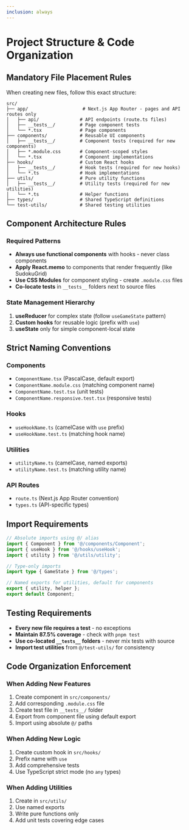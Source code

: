 ```yaml
---
inclusion: always
---
```


# Project Structure & Code Organization

## Mandatory File Placement Rules

When creating new files, follow this exact structure:

```
src/
├── app/                    # Next.js App Router - pages and API routes only
│   ├── api/               # API endpoints (route.ts files)
│   ├── __tests__/         # Page component tests
│   └── *.tsx              # Page components
├── components/            # Reusable UI components
│   ├── __tests__/         # Component tests (required for new components)
│   ├── *.module.css       # Component-scoped styles
│   └── *.tsx              # Component implementations
├── hooks/                 # Custom React hooks
│   ├── __tests__/         # Hook tests (required for new hooks)
│   └── *.ts               # Hook implementations
├── utils/                 # Pure utility functions
│   ├── __tests__/         # Utility tests (required for new utilities)
│   └── *.ts               # Helper functions
├── types/                 # Shared TypeScript definitions
└── test-utils/            # Shared testing utilities
```

## Component Architecture Rules

### Required Patterns

- **Always use functional components** with hooks - never class components
- **Apply React.memo** to components that render frequently (like SudokuGrid)
- **Use CSS Modules** for component styling - create `.module.css` files
- **Co-locate tests** in `__tests__` folders next to source files

### State Management Hierarchy

1. **useReducer** for complex state (follow `useGameState` pattern)
2. **Custom hooks** for reusable logic (prefix with `use`)
3. **useState** only for simple component-local state

## Strict Naming Conventions

### Components

- `ComponentName.tsx` (PascalCase, default export)
- `ComponentName.module.css` (matching component name)
- `ComponentName.test.tsx` (unit tests)
- `ComponentName.responsive.test.tsx` (responsive tests)

### Hooks

- `useHookName.ts` (camelCase with `use` prefix)
- `useHookName.test.ts` (matching hook name)

### Utilities

- `utilityName.ts` (camelCase, named exports)
- `utilityName.test.ts` (matching utility name)

### API Routes

- `route.ts` (Next.js App Router convention)
- `types.ts` (API-specific types)

## Import Requirements

```typescript
// Absolute imports using @/ alias
import { Component } from '@/components/Component';
import { useHook } from '@/hooks/useHook';
import { utility } from '@/utils/utility';

// Type-only imports
import type { GameState } from '@/types';

// Named exports for utilities, default for components
export { utility, helper };
export default Component;
```

## Testing Requirements

- **Every new file requires a test** - no exceptions
- **Maintain 87.5% coverage** - check with `pnpm test`
- **Use co-located `__tests__` folders** - never mix tests with source
- **Import test utilities** from `@/test-utils/` for consistency

## Code Organization Enforcement

### When Adding New Features

1. Create component in `src/components/`
2. Add corresponding `.module.css` file
3. Create test file in `__tests__/` folder
4. Export from component file using default export
5. Import using absolute `@/` paths

### When Adding New Logic

1. Create custom hook in `src/hooks/`
2. Prefix name with `use`
3. Add comprehensive tests
4. Use TypeScript strict mode (no `any` types)

### When Adding Utilities

1. Create in `src/utils/`
2. Use named exports
3. Write pure functions only
4. Add unit tests covering edge cases
